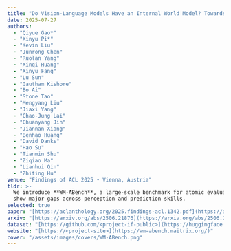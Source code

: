 ```yaml
---
title: "Do Vision-Language Models Have an Internal World Model? Towards an Atomic Evaluation"
date: 2025-07-27
authors:
  - "Qiyue Gao*"
  - "Xinyu Pi*"
  - "Kevin Liu"
  - "Junrong Chen"
  - "Ruolan Yang"
  - "Xinqi Huang"
  - "Xinyu Fang"
  - "Lu Sun"
  - "Gautham Kishore"
  - "Bo Ai"
  - "Stone Tao"
  - "Mengyang Liu"
  - "Jiaxi Yang"
  - "Chao-Jung Lai"
  - "Chuanyang Jin"
  - "Jiannan Xiang"
  - "Benhao Huang"
  - "David Danks"
  - "Hao Su"
  - "Tianmin Shu"
  - "Ziqiao Ma"
  - "Lianhui Qin"
  - "Zhiting Hu"
venue: "Findings of ACL 2025 • Vienna, Austria"
tldr: >-
  We introduce **WM-ABench**, a large-scale benchmark for atomic evaluation of world-model abilities in VLMs and
  show major gaps across perception and prediction skills.
selected: true
paper: "[https://aclanthology.org/2025.findings-acl.1342.pdf](https://aclanthology.org/2025.findings-acl.1342.pdf)"
arxiv: "[https://arxiv.org/abs/2506.21876](https://arxiv.org/abs/2506.21876)"
dataset: "[https://github.com/<project-if-public>](https://huggingface.co/datasets/maitrix-org/WM-ABench)"
website: "[https://<project-site>](https://wm-abench.maitrix.org/)"
cover: "/assets/images/covers/WM-ABench.png"
---
```

